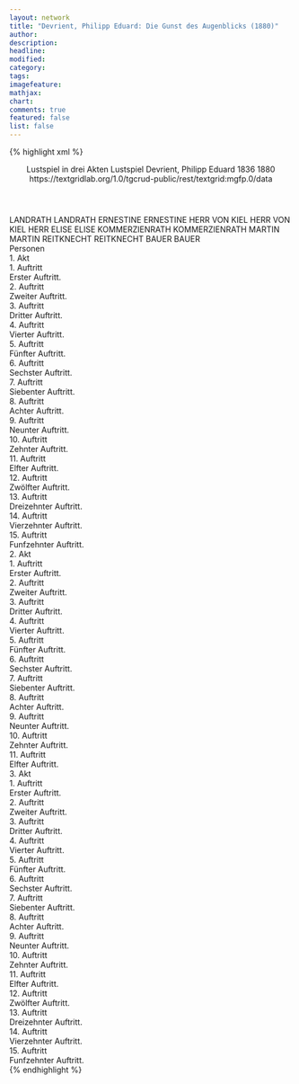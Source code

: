```yaml
---
layout: network
title: "Devrient, Philipp Eduard: Die Gunst des Augenblicks (1880)"
author:
description:
headline:
modified:
category:
tags:
imagefeature:
mathjax:
chart:
comments: true
featured: false
list: false
---
```

{% highlight xml %}
<?xml-model href="https://raw.githubusercontent.com/DLiNa/project/master/rules/lina.rnc"?><?xml-model href="https://raw.githubusercontent.com/DLiNa/project/master/rules/lina.sch"?>
<play xmlns="http://lina.digital">
  <header>
    <title>Die Gunst des Augenblicks</title>
    <subtitle>Lustspiel in drei Akten</subtitle>
    <genretitle>Lustspiel</genretitle>
    <author>Devrient, Philipp Eduard</author>
    <date type="print" when="1836">1836</date>
    <date type="premiere" when="1880">1880</date>
    <date type="written"/>
    <source>https://textgridlab.org/1.0/tgcrud-public/rest/textgrid:mgfp.0/data</source>
  </header>
  <personae>
    <character>
      <name>LANDRATH</name>
      <alias xml:id="landrath">
        <name>LANDRATH</name>
      </alias>
    </character>
    <character>
      <name>ERNESTINE</name>
      <alias xml:id="ernestine">
        <name>ERNESTINE</name>
      </alias>
    </character>
    <character>
      <name>HERR VON KIEL</name>
      <alias xml:id="herr_von_kiel">
        <name>HERR VON KIEL</name>
      </alias>
      <alias xml:id="herr">
        <name>HERR</name>
      </alias>
    </character>
    <character>
      <name>ELISE</name>
      <alias xml:id="elise">
        <name>ELISE</name>
      </alias>
    </character>
    <character>
      <name>KOMMERZIENRATH</name>
      <alias xml:id="kommerzienrath">
        <name>KOMMERZIENRATH</name>
      </alias>
    </character>
    <character>
      <name>MARTIN</name>
      <alias xml:id="martin">
        <name>MARTIN</name>
      </alias>
    </character>
    <character>
      <name>REITKNECHT</name>
      <alias xml:id="reitknecht">
        <name>REITKNECHT</name>
      </alias>
    </character>
    <character>
      <name>BAUER</name>
      <alias xml:id="bauer">
        <name>BAUER</name>
      </alias>
    </character>
  </personae>
  <text>
    <div>
      <head>Personen</head>
    </div>
    <div>
      <head>1. Akt</head>
      <div>
        <head>1. Auftritt</head>
        <div>
          <head>Erster Auftritt.</head>
          <sp who="#landrath">
            <amount n="5" unit="speech_acts"/>
            <amount n="109" unit="words"/>
            <amount n="3" unit="lines"/>
            <amount n="575" unit="chars"/>
          </sp>
          <sp who="#ernestine">
            <amount n="5" unit="speech_acts"/>
            <amount n="64" unit="words"/>
            <amount n="4" unit="lines"/>
            <amount n="368" unit="chars"/>
          </sp>
        </div>
      </div>
      <div>
        <head>2. Auftritt</head>
        <div>
          <head>Zweiter Auftritt.</head>
          <sp who="#landrath">
            <amount n="11" unit="speech_acts"/>
            <amount n="163" unit="words"/>
            <amount n="8" unit="lines"/>
            <amount n="881" unit="chars"/>
          </sp>
          <sp who="#ernestine">
            <amount n="14" unit="speech_acts"/>
            <amount n="220" unit="words"/>
            <amount n="11" unit="lines"/>
            <amount n="1179" unit="chars"/>
          </sp>
          <sp who="#herr_von_kiel">
            <amount n="4" unit="speech_acts"/>
            <amount n="60" unit="words"/>
            <amount n="1" unit="lines"/>
            <amount n="337" unit="chars"/>
          </sp>
        </div>
      </div>
      <div>
        <head>3. Auftritt</head>
        <div>
          <head>Dritter Auftritt.</head>
          <sp who="#elise">
            <amount n="20" unit="speech_acts"/>
            <amount n="289" unit="words"/>
            <amount n="16" unit="lines"/>
            <amount n="1650" unit="chars"/>
          </sp>
          <sp who="#kommerzienrath">
            <amount n="6" unit="speech_acts"/>
            <amount n="90" unit="words"/>
            <amount n="3" unit="lines"/>
            <amount n="512" unit="chars"/>
          </sp>
          <sp who="#herr_von_kiel">
            <amount n="13" unit="speech_acts"/>
            <amount n="296" unit="words"/>
            <amount n="7" unit="lines"/>
            <amount n="1607" unit="chars"/>
          </sp>
          <sp who="#landrath">
            <amount n="14" unit="speech_acts"/>
            <amount n="331" unit="words"/>
            <amount n="8" unit="lines"/>
            <amount n="1881" unit="chars"/>
          </sp>
          <sp who="#ernestine">
            <amount n="7" unit="speech_acts"/>
            <amount n="79" unit="words"/>
            <amount n="6" unit="lines"/>
            <amount n="449" unit="chars"/>
          </sp>
        </div>
      </div>
      <div>
        <head>4. Auftritt</head>
        <div>
          <head>Vierter Auftritt.</head>
          <sp who="#kommerzienrath">
            <amount n="6" unit="speech_acts"/>
            <amount n="131" unit="words"/>
            <amount n="4" unit="lines"/>
            <amount n="709" unit="chars"/>
          </sp>
          <sp who="#elise">
            <amount n="7" unit="speech_acts"/>
            <amount n="72" unit="words"/>
            <amount n="5" unit="lines"/>
            <amount n="433" unit="chars"/>
          </sp>
          <sp who="#herr_von_kiel">
            <amount n="3" unit="speech_acts"/>
            <amount n="22" unit="words"/>
            <amount n="3" unit="lines"/>
            <amount n="127" unit="chars"/>
          </sp>
          <sp who="#landrath">
            <amount n="1" unit="speech_acts"/>
            <amount n="22" unit="words"/>
            <amount n="141" unit="chars"/>
          </sp>
        </div>
      </div>
      <div>
        <head>5. Auftritt</head>
        <div>
          <head>Fünfter Auftritt.</head>
          <sp who="#elise">
            <amount n="6" unit="speech_acts"/>
            <amount n="83" unit="words"/>
            <amount n="5" unit="lines"/>
            <amount n="471" unit="chars"/>
          </sp>
          <sp who="#ernestine">
            <amount n="5" unit="speech_acts"/>
            <amount n="98" unit="words"/>
            <amount n="1" unit="lines"/>
            <amount n="523" unit="chars"/>
          </sp>
          <sp who="#kommerzienrath">
            <amount n="3" unit="speech_acts"/>
            <amount n="61" unit="words"/>
            <amount n="2" unit="lines"/>
            <amount n="352" unit="chars"/>
          </sp>
          <sp who="#herr_von_kiel">
            <amount n="3" unit="speech_acts"/>
            <amount n="49" unit="words"/>
            <amount n="2" unit="lines"/>
            <amount n="269" unit="chars"/>
          </sp>
        </div>
      </div>
      <div>
        <head>6. Auftritt</head>
        <div>
          <head>Sechster Auftritt.</head>
          <sp who="#ernestine">
            <amount n="12" unit="speech_acts"/>
            <amount n="213" unit="words"/>
            <amount n="9" unit="lines"/>
            <amount n="1163" unit="chars"/>
          </sp>
          <sp who="#landrath">
            <amount n="11" unit="speech_acts"/>
            <amount n="296" unit="words"/>
            <amount n="4" unit="lines"/>
            <amount n="1606" unit="chars"/>
          </sp>
        </div>
      </div>
      <div>
        <head>7. Auftritt</head>
        <div>
          <head>Siebenter Auftritt.</head>
          <sp who="#kommerzienrath">
            <amount n="18" unit="speech_acts"/>
            <amount n="529" unit="words"/>
            <amount n="9" unit="lines"/>
            <amount n="2778" unit="chars"/>
          </sp>
          <sp who="#elise">
            <amount n="17" unit="speech_acts"/>
            <amount n="259" unit="words"/>
            <amount n="11" unit="lines"/>
            <amount n="1368" unit="chars"/>
          </sp>
        </div>
      </div>
      <div>
        <head>8. Auftritt</head>
        <div>
          <head>Achter Auftritt.</head>
          <sp who="#elise">
            <amount n="1" unit="speech_acts"/>
            <amount n="218" unit="words"/>
            <amount n="1133" unit="chars"/>
          </sp>
        </div>
      </div>
      <div>
        <head>9. Auftritt</head>
        <div>
          <head>Neunter Auftritt.</head>
          <sp who="#ernestine">
            <amount n="1" unit="speech_acts"/>
            <amount n="37" unit="words"/>
            <amount n="199" unit="chars"/>
          </sp>
        </div>
      </div>
      <div>
        <head>10. Auftritt</head>
        <div>
          <head>Zehnter Auftritt.</head>
          <sp who="#landrath">
            <amount n="1" unit="speech_acts"/>
            <amount n="203" unit="words"/>
            <amount n="1057" unit="chars"/>
          </sp>
        </div>
      </div>
      <div>
        <head>11. Auftritt</head>
        <div>
          <head>Elfter Auftritt.</head>
          <sp who="#elise">
            <amount n="11" unit="speech_acts"/>
            <amount n="67" unit="words"/>
            <amount n="10" unit="lines"/>
            <amount n="357" unit="chars"/>
          </sp>
          <sp who="#landrath">
            <amount n="11" unit="speech_acts"/>
            <amount n="130" unit="words"/>
            <amount n="9" unit="lines"/>
            <amount n="669" unit="chars"/>
          </sp>
        </div>
      </div>
      <div>
        <head>12. Auftritt</head>
        <div>
          <head>Zwölfter Auftritt.</head>
          <sp who="#elise">
            <amount n="17" unit="speech_acts"/>
            <amount n="550" unit="words"/>
            <amount n="10" unit="lines"/>
            <amount n="2965" unit="chars"/>
          </sp>
          <sp who="#ernestine">
            <amount n="16" unit="speech_acts"/>
            <amount n="227" unit="words"/>
            <amount n="12" unit="lines"/>
            <amount n="1232" unit="chars"/>
          </sp>
        </div>
      </div>
      <div>
        <head>13. Auftritt</head>
        <div>
          <head>Dreizehnter Auftritt.</head>
          <sp who="#herr_von_kiel">
            <amount n="19" unit="speech_acts"/>
            <amount n="606" unit="words"/>
            <amount n="9" unit="lines"/>
            <amount n="3387" unit="chars"/>
          </sp>
          <sp who="#elise">
            <amount n="18" unit="speech_acts"/>
            <amount n="232" unit="words"/>
            <amount n="14" unit="lines"/>
            <amount n="1261" unit="chars"/>
          </sp>
          <sp who="#ernestine">
            <amount n="2" unit="speech_acts"/>
            <amount n="14" unit="words"/>
            <amount n="2" unit="lines"/>
            <amount n="81" unit="chars"/>
          </sp>
        </div>
      </div>
      <div>
        <head>14. Auftritt</head>
        <div>
          <head>Vierzehnter Auftritt.</head>
          <sp who="#landrath">
            <amount n="10" unit="speech_acts"/>
            <amount n="137" unit="words"/>
            <amount n="6" unit="lines"/>
            <amount n="712" unit="chars"/>
          </sp>
          <sp who="#elise">
            <amount n="9" unit="speech_acts"/>
            <amount n="96" unit="words"/>
            <amount n="8" unit="lines"/>
            <amount n="497" unit="chars"/>
          </sp>
          <sp who="#herr_von_kiel">
            <amount n="6" unit="speech_acts"/>
            <amount n="73" unit="words"/>
            <amount n="3" unit="lines"/>
            <amount n="416" unit="chars"/>
          </sp>
        </div>
      </div>
      <div>
        <head>15. Auftritt</head>
        <div>
          <head>Funfzehnter Auftritt.</head>
          <sp who="#elise">
            <amount n="14" unit="speech_acts"/>
            <amount n="172" unit="words"/>
            <amount n="10" unit="lines"/>
            <amount n="951" unit="chars"/>
          </sp>
          <sp who="#herr_von_kiel">
            <amount n="14" unit="speech_acts"/>
            <amount n="392" unit="words"/>
            <amount n="20" unit="lines"/>
            <amount n="2153" unit="chars"/>
          </sp>
        </div>
      </div>
    </div>
    <div>
      <head>2. Akt</head>
      <div>
        <head>1. Auftritt</head>
        <div>
          <head>Erster Auftritt.</head>
          <sp who="#kommerzienrath">
            <amount n="8" unit="speech_acts"/>
            <amount n="179" unit="words"/>
            <amount n="4" unit="lines"/>
            <amount n="953" unit="chars"/>
          </sp>
          <sp who="#martin">
            <amount n="7" unit="speech_acts"/>
            <amount n="126" unit="words"/>
            <amount n="4" unit="lines"/>
            <amount n="684" unit="chars"/>
          </sp>
        </div>
      </div>
      <div>
        <head>2. Auftritt</head>
        <div>
          <head>Zweiter Auftritt.</head>
          <sp who="#martin">
            <amount n="18" unit="speech_acts"/>
            <amount n="285" unit="words"/>
            <amount n="12" unit="lines"/>
            <amount n="1519" unit="chars"/>
          </sp>
          <sp who="#herr_von_kiel">
            <amount n="17" unit="speech_acts"/>
            <amount n="197" unit="words"/>
            <amount n="13" unit="lines"/>
            <amount n="1050" unit="chars"/>
          </sp>
        </div>
      </div>
      <div>
        <head>3. Auftritt</head>
        <div>
          <head>Dritter Auftritt.</head>
          <sp who="#herr_von_kiel">
            <amount n="1" unit="speech_acts"/>
            <amount n="200" unit="words"/>
            <amount n="1075" unit="chars"/>
          </sp>
        </div>
      </div>
      <div>
        <head>4. Auftritt</head>
        <div>
          <head>Vierter Auftritt.</head>
          <sp who="#herr_von_kiel">
            <amount n="8" unit="speech_acts"/>
            <amount n="139" unit="words"/>
            <amount n="4" unit="lines"/>
            <amount n="772" unit="chars"/>
          </sp>
          <sp who="#landrath">
            <amount n="7" unit="speech_acts"/>
            <amount n="75" unit="words"/>
            <amount n="6" unit="lines"/>
            <amount n="413" unit="chars"/>
          </sp>
        </div>
      </div>
      <div>
        <head>5. Auftritt</head>
        <div>
          <head>Fünfter Auftritt.</head>
          <sp who="#landrath">
            <amount n="25" unit="speech_acts"/>
            <amount n="279" unit="words"/>
            <amount n="22" unit="lines"/>
            <amount n="1486" unit="chars"/>
          </sp>
          <sp who="#elise">
            <amount n="24" unit="speech_acts"/>
            <amount n="454" unit="words"/>
            <amount n="25" unit="lines"/>
            <amount n="2443" unit="chars"/>
          </sp>
        </div>
      </div>
      <div>
        <head>6. Auftritt</head>
        <div>
          <head>Sechster Auftritt.</head>
          <sp who="#ernestine">
            <amount n="13" unit="speech_acts"/>
            <amount n="169" unit="words"/>
            <amount n="11" unit="lines"/>
            <amount n="879" unit="chars"/>
          </sp>
          <sp who="#elise">
            <amount n="14" unit="speech_acts"/>
            <amount n="253" unit="words"/>
            <amount n="10" unit="lines"/>
            <amount n="1430" unit="chars"/>
          </sp>
          <sp who="#landrath">
            <amount n="5" unit="speech_acts"/>
            <amount n="44" unit="words"/>
            <amount n="4" unit="lines"/>
            <amount n="239" unit="chars"/>
          </sp>
        </div>
      </div>
      <div>
        <head>7. Auftritt</head>
        <div>
          <head>Siebenter Auftritt.</head>
          <sp who="#landrath">
            <amount n="6" unit="speech_acts"/>
            <amount n="183" unit="words"/>
            <amount n="2" unit="lines"/>
            <amount n="972" unit="chars"/>
          </sp>
          <sp who="#ernestine">
            <amount n="5" unit="speech_acts"/>
            <amount n="121" unit="words"/>
            <amount n="2" unit="lines"/>
            <amount n="671" unit="chars"/>
          </sp>
        </div>
      </div>
      <div>
        <head>8. Auftritt</head>
        <div>
          <head>Achter Auftritt.</head>
          <sp who="#herr_von_kiel">
            <amount n="6" unit="speech_acts"/>
            <amount n="137" unit="words"/>
            <amount n="4" unit="lines"/>
            <amount n="738" unit="chars"/>
          </sp>
          <sp who="#landrath">
            <amount n="6" unit="speech_acts"/>
            <amount n="62" unit="words"/>
            <amount n="5" unit="lines"/>
            <amount n="340" unit="chars"/>
          </sp>
          <sp who="#ernestine">
            <amount n="4" unit="speech_acts"/>
            <amount n="110" unit="words"/>
            <amount n="2" unit="lines"/>
            <amount n="638" unit="chars"/>
          </sp>
        </div>
      </div>
      <div>
        <head>9. Auftritt</head>
        <div>
          <head>Neunter Auftritt.</head>
          <sp who="#herr_von_kiel">
            <amount n="20" unit="speech_acts"/>
            <amount n="277" unit="words"/>
            <amount n="14" unit="lines"/>
            <amount n="1603" unit="chars"/>
          </sp>
          <sp who="#landrath">
            <amount n="20" unit="speech_acts"/>
            <amount n="395" unit="words"/>
            <amount n="12" unit="lines"/>
            <amount n="2196" unit="chars"/>
          </sp>
        </div>
      </div>
      <div>
        <head>10. Auftritt</head>
        <div>
          <head>Zehnter Auftritt.</head>
          <sp who="#kommerzienrath">
            <amount n="9" unit="speech_acts"/>
            <amount n="100" unit="words"/>
            <amount n="8" unit="lines"/>
            <amount n="562" unit="chars"/>
          </sp>
          <sp who="#landrath #herr_von_kiel #ernestine #elise">
            <amount n="1" unit="speech_acts"/>
            <amount n="5" unit="words"/>
            <amount n="1" unit="lines"/>
            <amount n="26" unit="chars"/>
          </sp>
          <sp who="#landrath">
            <amount n="11" unit="speech_acts"/>
            <amount n="141" unit="words"/>
            <amount n="8" unit="lines"/>
            <amount n="801" unit="chars"/>
          </sp>
          <sp who="#herr_von_kiel">
            <amount n="10" unit="speech_acts"/>
            <amount n="143" unit="words"/>
            <amount n="8" unit="lines"/>
            <amount n="763" unit="chars"/>
          </sp>
          <sp who="#ernestine">
            <amount n="1" unit="speech_acts"/>
            <amount n="5" unit="words"/>
            <amount n="1" unit="lines"/>
            <amount n="35" unit="chars"/>
          </sp>
          <sp who="#elise">
            <amount n="1" unit="speech_acts"/>
            <amount n="6" unit="words"/>
            <amount n="1" unit="lines"/>
            <amount n="35" unit="chars"/>
          </sp>
        </div>
      </div>
      <div>
        <head>11. Auftritt</head>
        <div>
          <head>Elfter Auftritt.</head>
          <sp who="#landrath">
            <amount n="6" unit="speech_acts"/>
            <amount n="43" unit="words"/>
            <amount n="6" unit="lines"/>
            <amount n="247" unit="chars"/>
          </sp>
          <sp who="#ernestine">
            <amount n="8" unit="speech_acts"/>
            <amount n="41" unit="words"/>
            <amount n="8" unit="lines"/>
            <amount n="226" unit="chars"/>
          </sp>
          <sp who="#herr">
            <amount n="1" unit="speech_acts"/>
            <amount n="20" unit="words"/>
            <amount n="2" unit="lines"/>
            <amount n="104" unit="chars"/>
          </sp>
          <sp who="#kommerzienrath">
            <amount n="11" unit="speech_acts"/>
            <amount n="146" unit="words"/>
            <amount n="8" unit="lines"/>
            <amount n="791" unit="chars"/>
          </sp>
          <sp who="#herr_von_kiel">
            <amount n="5" unit="speech_acts"/>
            <amount n="41" unit="words"/>
            <amount n="5" unit="lines"/>
            <amount n="228" unit="chars"/>
          </sp>
          <sp who="#elise">
            <amount n="9" unit="speech_acts"/>
            <amount n="104" unit="words"/>
            <amount n="8" unit="lines"/>
            <amount n="568" unit="chars"/>
          </sp>
          <sp who="#martin">
            <amount n="6" unit="speech_acts"/>
            <amount n="62" unit="words"/>
            <amount n="5" unit="lines"/>
            <amount n="313" unit="chars"/>
          </sp>
        </div>
      </div>
    </div>
    <div>
      <head>3. Akt</head>
      <div>
        <head>1. Auftritt</head>
        <div>
          <head>Erster Auftritt.</head>
          <sp who="#herr_von_kiel">
            <amount n="1" unit="speech_acts"/>
            <amount n="167" unit="words"/>
            <amount n="913" unit="chars"/>
          </sp>
        </div>
      </div>
      <div>
        <head>2. Auftritt</head>
        <div>
          <head>Zweiter Auftritt.</head>
          <sp who="#kommerzienrath">
            <amount n="14" unit="speech_acts"/>
            <amount n="224" unit="words"/>
            <amount n="10" unit="lines"/>
            <amount n="1176" unit="chars"/>
          </sp>
          <sp who="#martin">
            <amount n="14" unit="speech_acts"/>
            <amount n="238" unit="words"/>
            <amount n="8" unit="lines"/>
            <amount n="1372" unit="chars"/>
          </sp>
        </div>
      </div>
      <div>
        <head>3. Auftritt</head>
        <div>
          <head>Dritter Auftritt.</head>
          <sp who="#ernestine">
            <amount n="1" unit="speech_acts"/>
            <amount n="48" unit="words"/>
            <amount n="237" unit="chars"/>
          </sp>
          <sp who="#kommerzienrath">
            <amount n="1" unit="speech_acts"/>
            <amount n="13" unit="words"/>
            <amount n="1" unit="lines"/>
            <amount n="57" unit="chars"/>
          </sp>
        </div>
      </div>
      <div>
        <head>4. Auftritt</head>
        <div>
          <head>Vierter Auftritt.</head>
          <sp who="#ernestine">
            <amount n="8" unit="speech_acts"/>
            <amount n="317" unit="words"/>
            <amount n="1" unit="lines"/>
            <amount n="1742" unit="chars"/>
          </sp>
          <sp who="#landrath">
            <amount n="7" unit="speech_acts"/>
            <amount n="46" unit="words"/>
            <amount n="7" unit="lines"/>
            <amount n="214" unit="chars"/>
          </sp>
        </div>
      </div>
      <div>
        <head>5. Auftritt</head>
        <div>
          <head>Fünfter Auftritt.</head>
          <sp who="#landrath">
            <amount n="1" unit="speech_acts"/>
            <amount n="293" unit="words"/>
            <amount n="1641" unit="chars"/>
          </sp>
        </div>
      </div>
      <div>
        <head>6. Auftritt</head>
        <div>
          <head>Sechster Auftritt.</head>
          <sp who="#elise">
            <amount n="10" unit="speech_acts"/>
            <amount n="88" unit="words"/>
            <amount n="9" unit="lines"/>
            <amount n="474" unit="chars"/>
          </sp>
          <sp who="#ernestine">
            <amount n="10" unit="speech_acts"/>
            <amount n="208" unit="words"/>
            <amount n="4" unit="lines"/>
            <amount n="1078" unit="chars"/>
          </sp>
          <sp who="#landrath">
            <amount n="4" unit="speech_acts"/>
            <amount n="63" unit="words"/>
            <amount n="2" unit="lines"/>
            <amount n="330" unit="chars"/>
          </sp>
        </div>
      </div>
      <div>
        <head>7. Auftritt</head>
        <div>
          <head>Siebenter Auftritt.</head>
          <sp who="#herr_von_kiel">
            <amount n="1" unit="speech_acts"/>
            <amount n="8" unit="words"/>
            <amount n="1" unit="lines"/>
            <amount n="56" unit="chars"/>
          </sp>
          <sp who="#ernestine">
            <amount n="6" unit="speech_acts"/>
            <amount n="116" unit="words"/>
            <amount n="3" unit="lines"/>
            <amount n="618" unit="chars"/>
          </sp>
          <sp who="#elise">
            <amount n="5" unit="speech_acts"/>
            <amount n="57" unit="words"/>
            <amount n="4" unit="lines"/>
            <amount n="280" unit="chars"/>
          </sp>
          <sp who="#landrath">
            <amount n="1" unit="speech_acts"/>
            <amount n="10" unit="words"/>
            <amount n="1" unit="lines"/>
            <amount n="50" unit="chars"/>
          </sp>
        </div>
      </div>
      <div>
        <head>8. Auftritt</head>
        <div>
          <head>Achter Auftritt.</head>
          <sp who="#elise">
            <amount n="17" unit="speech_acts"/>
            <amount n="199" unit="words"/>
            <amount n="14" unit="lines"/>
            <amount n="1025" unit="chars"/>
          </sp>
          <sp who="#landrath">
            <amount n="5" unit="speech_acts"/>
            <amount n="73" unit="words"/>
            <amount n="4" unit="lines"/>
            <amount n="417" unit="chars"/>
          </sp>
          <sp who="#herr_von_kiel">
            <amount n="17" unit="speech_acts"/>
            <amount n="187" unit="words"/>
            <amount n="12" unit="lines"/>
            <amount n="1076" unit="chars"/>
          </sp>
        </div>
      </div>
      <div>
        <head>9. Auftritt</head>
        <div>
          <head>Neunter Auftritt.</head>
          <sp who="#landrath">
            <amount n="12" unit="speech_acts"/>
            <amount n="315" unit="words"/>
            <amount n="8" unit="lines"/>
            <amount n="1667" unit="chars"/>
          </sp>
          <sp who="#reitknecht">
            <amount n="12" unit="speech_acts"/>
            <amount n="108" unit="words"/>
            <amount n="11" unit="lines"/>
            <amount n="543" unit="chars"/>
          </sp>
        </div>
      </div>
      <div>
        <head>10. Auftritt</head>
        <div>
          <head>Zehnter Auftritt.</head>
          <sp who="#landrath">
            <amount n="1" unit="speech_acts"/>
            <amount n="232" unit="words"/>
            <amount n="1263" unit="chars"/>
          </sp>
        </div>
      </div>
      <div>
        <head>11. Auftritt</head>
        <div>
          <head>Elfter Auftritt.</head>
          <sp who="#martin">
            <amount n="15" unit="speech_acts"/>
            <amount n="140" unit="words"/>
            <amount n="14" unit="lines"/>
            <amount n="782" unit="chars"/>
          </sp>
          <sp who="#bauer">
            <amount n="8" unit="speech_acts"/>
            <amount n="58" unit="words"/>
            <amount n="7" unit="lines"/>
            <amount n="311" unit="chars"/>
          </sp>
          <sp who="#landrath">
            <amount n="10" unit="speech_acts"/>
            <amount n="72" unit="words"/>
            <amount n="10" unit="lines"/>
            <amount n="367" unit="chars"/>
          </sp>
        </div>
      </div>
      <div>
        <head>12. Auftritt</head>
        <div>
          <head>Zwölfter Auftritt.</head>
          <sp who="#herr_von_kiel">
            <amount n="8" unit="speech_acts"/>
            <amount n="136" unit="words"/>
            <amount n="4" unit="lines"/>
            <amount n="767" unit="chars"/>
          </sp>
          <sp who="#elise">
            <amount n="7" unit="speech_acts"/>
            <amount n="92" unit="words"/>
            <amount n="5" unit="lines"/>
            <amount n="510" unit="chars"/>
          </sp>
        </div>
      </div>
      <div>
        <head>13. Auftritt</head>
        <div>
          <head>Dreizehnter Auftritt.</head>
          <sp who="#elise">
            <amount n="1" unit="speech_acts"/>
            <amount n="58" unit="words"/>
            <amount n="301" unit="chars"/>
          </sp>
        </div>
      </div>
      <div>
        <head>14. Auftritt</head>
        <div>
          <head>Vierzehnter Auftritt.</head>
          <sp who="#martin">
            <amount n="4" unit="speech_acts"/>
            <amount n="31" unit="words"/>
            <amount n="4" unit="lines"/>
            <amount n="172" unit="chars"/>
          </sp>
          <sp who="#elise">
            <amount n="32" unit="speech_acts"/>
            <amount n="498" unit="words"/>
            <amount n="19" unit="lines"/>
            <amount n="2754" unit="chars"/>
          </sp>
          <sp who="#landrath">
            <amount n="33" unit="speech_acts"/>
            <amount n="1013" unit="words"/>
            <amount n="17" unit="lines"/>
            <amount n="5614" unit="chars"/>
          </sp>
          <sp who="#bauer">
            <amount n="1" unit="speech_acts"/>
          </sp>
        </div>
      </div>
      <div>
        <head>15. Auftritt</head>
        <div>
          <head>Funfzehnter Auftritt.</head>
          <sp who="#herr_von_kiel">
            <amount n="17" unit="speech_acts"/>
            <amount n="162" unit="words"/>
            <amount n="13" unit="lines"/>
            <amount n="869" unit="chars"/>
          </sp>
          <sp who="#martin">
            <amount n="8" unit="speech_acts"/>
            <amount n="38" unit="words"/>
            <amount n="8" unit="lines"/>
            <amount n="209" unit="chars"/>
          </sp>
          <sp who="#kommerzienrath">
            <amount n="14" unit="speech_acts"/>
            <amount n="140" unit="words"/>
            <amount n="12" unit="lines"/>
            <amount n="702" unit="chars"/>
          </sp>
          <sp who="#elise">
            <amount n="8" unit="speech_acts"/>
            <amount n="99" unit="words"/>
            <amount n="6" unit="lines"/>
            <amount n="535" unit="chars"/>
          </sp>
          <sp who="#landrath">
            <amount n="7" unit="speech_acts"/>
            <amount n="82" unit="words"/>
            <amount n="6" unit="lines"/>
            <amount n="453" unit="chars"/>
          </sp>
          <sp who="#kommerzienrath #herr_von_kiel">
            <amount n="1" unit="speech_acts"/>
            <amount n="6" unit="words"/>
            <amount n="1" unit="lines"/>
            <amount n="34" unit="chars"/>
          </sp>
          <sp who="#ernestine">
            <amount n="6" unit="speech_acts"/>
            <amount n="107" unit="words"/>
            <amount n="3" unit="lines"/>
            <amount n="589" unit="chars"/>
          </sp>
        </div>
      </div>
    </div>
  </text>
</play>
{% endhighlight %}